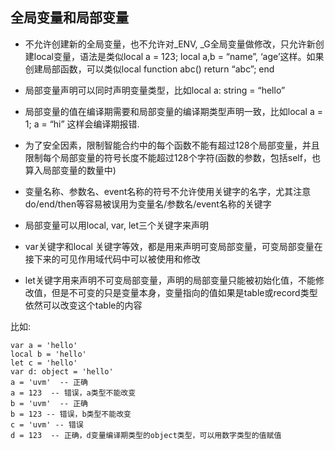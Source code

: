全局变量和局部变量
--------------------------

* 不允许创建新的全局变量，也不允许对_ENV, _G全局变量做修改，只允许新创建local变量，语法是类似local a = 123; local a,b = “name”, ‘age’这样。如果创建局部函数，可以类似local function abc() return “abc”; end
* 局部变量声明可以同时声明变量类型，比如local a: string = “hello”
* 局部变量的值在编译期需要和局部变量的编译期类型声明一致，比如local a = 1; a = “hi” 这样会编译期报错.

* 为了安全因素，限制智能合约中的每个函数不能有超过128个局部变量，并且限制每个局部变量的符号长度不能超过128个字符(函数的参数，包括self，也算入局部变量的数量中)

* 变量名称、参数名、event名称的符号不允许使用关键字的名字，尤其注意 do/end/then等容易被误用为变量名/参数名/event名称的关键字

* 局部变量可以用local, var, let三个关键字来声明

* var关键字和local 关键字等效，都是用来声明可变局部变量，可变局部变量在接下来的可见作用域代码中可以被使用和修改

* let关键字用来声明不可变局部变量，声明的局部变量只能被初始化值，不能修改值，但是不可变的只是变量本身，变量指向的值如果是table或record类型依然可以改变这个table的内容

比如:



    var a = 'hello'
    local b = 'hello'
    let c = 'hello'
    var d: object = 'hello'
    a = 'uvm'  -- 正确
    a = 123  -- 错误，a类型不能改变
    b = 'uvm'  -- 正确
    b = 123 -- 错误，b类型不能改变
    c = 'uvm' -- 错误
    d = 123  -- 正确，d变量编译期类型的object类型，可以用数字类型的值赋值
    
